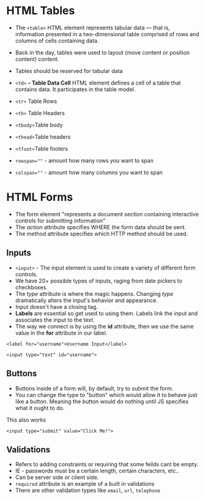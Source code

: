 # HTML Tables
  - The `<table>` HTML element represents tabular data — that is, information presented in a two-dimensional table comprised of rows and columns of cells containing data.

  - Back in the day, tables were used to layout (move content or position content) content.

  - Tables should be reserved for tabular data

  - `<td>` **- Table Data Cell** HTML element defines a cell of a table that contains data. It participates in the table model.
  - `<tr>` Table Rows
  - `<th>` Table Headers
  - `<tbody>`Table body
  - `<thead>`Table headers
  - `<tfoot>`Table footers

  - `rowspan=""` - amount how many rows you want to span
  - `colspan=""` - amount how many columns you want to span

# HTML Forms

 - The form element "represents a document section containing interactive controls for submitting information"
 - The *action* attribute specifies WHERE the form data should be sent.
 - The method attribute specifies which HTTP method should be used.

## Inputs
 - `<input>` - The input element is used to create a variety of different form controls.
 - We have 20+ possible types of inputs, raging from date pickers to checkboxes.
 - The *type* attribute is where the magic happens. Changing *type* dramatically alters the input's behavior and appearance.
 - Input doesn't have a closing tag.
 - **Labels** are essential so get used to using them. Labels link the input and associates the input to the text.
 - The way we connect is by using the **id** attribute, then we use the same value in the **for** attribute in our label.

`<label for="username">Username Input</label>`

`<input type="text" id="username">`

## Buttons
 - Buttons inside of a form will, by default, try to submit the form.
 - You can change the type to "button" which would allow it to behave just like a button. Meaning the button would do nothing until JS specifies what it ought to do.

This also works

`<input type="submit" value="Click Me!">`

## Validations
  - Refers to adding constraints or requiring that some feilds cant be empty.
  - IE - passwords must be a certain length, certain characters, etc..
  - Can be server side or client side.
  - `required` attribute is an example of a built in validations
  - There are other validation types like `email`, `url`, `telephone`